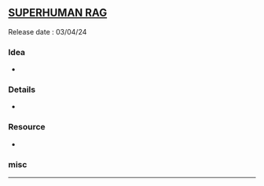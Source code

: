 ## [SUPERHUMAN RAG](https://youtu.be/bek8AGvt7dg)
Release date : 03/04/24
### Idea
- 

### Details
- 

### Resource
- 

### misc
 
---

